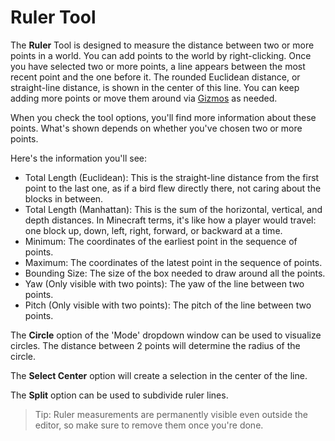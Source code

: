 # Ruler Tool

The **Ruler** Tool is designed to measure the distance between two or more points in a world. You can add points to the world by right-clicking. Once you have selected two or more points, a line appears between the most recent point and the one before it. The rounded Euclidean distance, or straight-line distance, is shown in the center of this line. You can keep adding more points or move them around via [Gizmos](editor/gizmos.md) as needed.

When you check the tool options, you'll find more information about these points. What's shown depends on whether you've chosen two or more points.

Here's the information you'll see:

- Total Length (Euclidean): This is the straight-line distance from the first point to the last one, as if a bird flew directly there, not caring about the blocks in between.
- Total Length (Manhattan): This is the sum of the horizontal, vertical, and depth distances. In Minecraft terms, it's like how a player would travel: one block up, down, left, right, forward, or backward at a time.
- Minimum: The coordinates of the earliest point in the sequence of points.
- Maximum: The coordinates of the latest point in the sequence of points.
- Bounding Size: The size of the box needed to draw around all the points.
- Yaw (Only visible with two points): The yaw of the line between two points.
- Pitch (Only visible with two points): The pitch of the line between two points.

The **Circle** option of the 'Mode' dropdown window can be used to visualize circles. The distance between 2 points will determine the radius of the circle.

The **Select Center** option will create a selection in the center of the line.

The **Split** option can be used to subdivide ruler lines.

> Tip: Ruler measurements are permanently visible even outside the editor, so make sure to remove them once you're done.